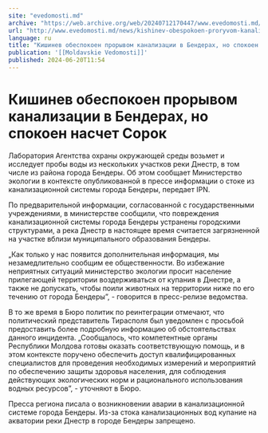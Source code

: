 ```yaml
---
site: "evedomosti.md"
archive: "https://web.archive.org/web/20240712170447/www.evedomosti.md/news/kishinev-obespokoen-proryvom-kanalizacii-v-benderah-no-spoko"
url: "http://www.evedomosti.md/news/kishinev-obespokoen-proryvom-kanalizacii-v-benderah-no-spoko"
language: ru
title: "Кишинев обеспокоен прорывом канализации в Бендерах, но спокоен насчет Сорок"
publication: '[[Moldavskie Vedomosti]]'
published: 2024-06-20T11:54
---
```


# Кишинев обеспокоен прорывом канализации в Бендерах, но спокоен насчет Сорок

Лаборатория Агентства охраны окружающей среды возьмет и исследует пробы воды из нескольких участков реки Днестр, в том числе из района города Бендеры. Об этом сообщает Министерство экологии в контексте опубликованной в прессе информации о стоке из канализационной системы города Бендеры, передает IPN.

По предварительной информации, согласованной с государственными учреждениями, в министерстве сообщили, что повреждения канализационной системы города Бендеры устранены городскими структурами, а река Днестр в настоящее время считается загрязненной на участке вблизи муниципального образования Бендеры.

„Как только у нас появится дополнительная информация, мы незамедлительно сообщим ее общественности. Во избежание неприятных ситуаций министерство экологии просит население прилегающей территории воздерживаться от купания в Днестре, а также не допускать, чтобы поили животных на территории ниже по его течению от города Бендеры”, - говорится в пресс-релизе ведомства.

В то же время в Бюро политик по реинтеграции отмечают, что политический представитель Тирасполя был уведомлен с просьбой предоставить более подробную информацию об обстоятельствах данного инцидента. „Сообщалось, что компетентные органы Республики Молдова готовы оказать соответствующую помощь, и в этом контексте поручено обеспечить доступ квалифицированных специалистов для проведения необходимых измерений и мероприятий по обеспечению защиты здоровья населения, для соблюдения действующих экологических норм и рационального использования водных ресурсов”, - уточняют в Бюро.

Пресса региона писала о возникновении аварии в канализационной системе города Бендеры. Из-за стока канализационных вод купание на акватории реки Днестр в городе Бендеры запрещено.
